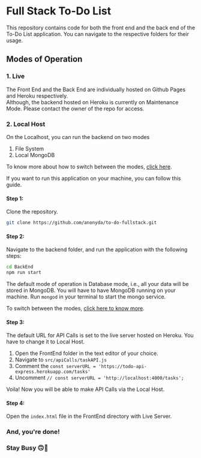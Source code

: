 # Full Stack To-Do List

This repository contains code for both the front end and the back end of the To-Do List application. You can navigate to the respective folders for their usage. 

## Modes of Operation
### 1. Live
The Front End and the Back End are individually hosted on Github Pages and Heroku respectively.  
Although, the backend hosted on Heroku is currently on Maintenance Mode. Please contact the owner of the repo for access.

### 2. Local Host
On the Localhost, you can run the backend on two modes 
1. File System
2. Local MongoDB

To know more about how to switch between the modes, [click here](https://github.com/anonyda/to-do-fullstack/tree/master/BackEnd#readme).


If you want to run this application on your machine, you can follow this guide.

#### Step 1:
Clone the repository.


```bash
git clone https://github.com/anonyda/to-do-fullstack.git
```

#### Step 2: 
Navigate to the backend folder, and run the application with the following steps:

```bash
cd BackEnd
npm run start
```
The default mode of operation is Database mode, i.e., all your data will be stored in MongoDB. You will have to have MongoDB running on your machine.
Run ```mongod``` in your terminal to start the mongo service.

To switch between the modes, [click here to know more](https://github.com/anonyda/to-do-fullstack/tree/master/BackEnd#readme).

#### Step 3:
The default URL for API Calls is set to the live server hosted on Heroku. You have to change it to Local Host. 

1. Open the FrontEnd folder in the text editor of your choice. 
2. Navigate to ```src/apiCalls/taskAPI.js``` 
3. Comment the ```const serverURL = 'https://todo-api-express.herokuapp.com/tasks'```
4. Uncomment ```// const serverURL = 'http://localhost:4000/tasks';```

Voila! Now you will be able to make API Calls via the Local Host.

#### Step 4: 
Open the ```index.html``` file in the FrontEnd directory with Live Server.  

### And, you're done!  
### Stay Busy 🙃🐝
